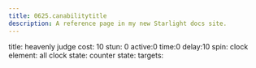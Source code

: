 ```yaml
---
title: 0625.canabilitytitle
description: A reference page in my new Starlight docs site.
---
```

title: heavenly judge
cost: 10
stun: 0
active:0
time:0
delay:10 
spin: clock
element: all
clock state: 
counter state:
targets:
